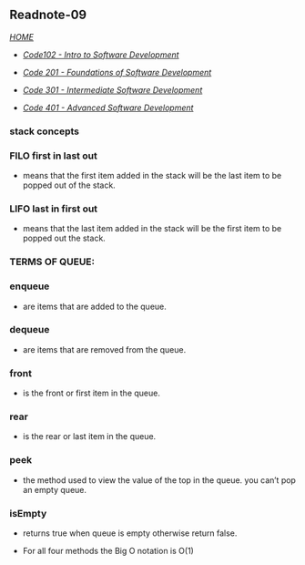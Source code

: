 

## Readnote-09


[*HOME*](https://nassir1976.github.io/reading-notes/)




- [*Code102 - Intro to Software Development*](https://github.com/nassir1976/reading-notes.git/)

- [*Code 201 - Foundations of Software Development*](https://github.com/nassir1976/reading-notes.git/)

- [*Code 301 - Intermediate Software Development*](https://github.com/nassir1976/reading-notes.git/)

- [*Code 401 - Advanced Software Development*](https://github.com/nassir1976/reading-notes.git/)


 ### stack concepts
 ### FILO first in last out
- means that the first item added in the stack will be the last item to be popped out of the stack.
 ### LIFO last in first out
- means that the last item added in the stack will be the first item to be popped out the stack.
 ### TERMS OF QUEUE:
### enqueue
- are items that are added to the queue.
### dequeue
- are items that are removed from the queue.
 ### front
- is the front or first item in the queue.
 ### rear
- is the rear or last item in the queue.
 ### peek
- the method used to view the value of the top in the queue.
you can’t pop an empty queue.

### isEmpty
- returns true when queue is empty otherwise return false.

- For all four methods the Big O notation is O(1)
